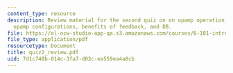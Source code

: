 ```yaml
---
content_type: resource
description: Review material for the second quiz on on opamp operation, general relations,
  opamp configurations, benefits of feedback, and DB.
file: https://ol-ocw-studio-app-qa.s3.amazonaws.com/courses/6-101-introductory-analog-electronics-laboratory-spring-2007/7d1c748b014c3fa7d02cea559ea4a8cb_quiz2_review.pdf
file_type: application/pdf
resourcetype: Document
title: quiz2_review.pdf
uid: 7d1c748b-014c-3fa7-d02c-ea559ea4a8cb
---
```

